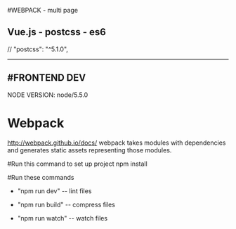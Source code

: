 #WEBPACK - multi page

## Vue.js - postcss - es6


//    "postcss": "^5.1.0",

------------------------------------------------
#FRONTEND DEV
------------------------------------------------

NODE VERSION: node/5.5.0

# Webpack
http://webpack.github.io/docs/
webpack takes modules with dependencies and generates static assets representing those modules.


#Run this command to set up project
npm install

#Run these commands

 - "npm run dev" -- lint files

 - "npm run build" -- compress files

 - "npm run watch" -- watch files






